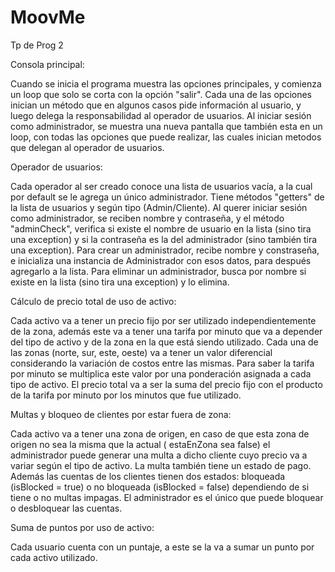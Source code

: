 # MoovMe
Tp de Prog 2

Consola principal:

Cuando se inicia el programa muestra las opciones principales, y comienza un loop que solo se corta con la opción "salir". Cada una de las opciones inician un método que en algunos casos pide información al usuario, y luego delega la responsabilidad al operador de usuarios. Al iniciar sesión como administrador, se muestra una nueva pantalla que también esta en un loop, con todas las opciones que puede realizar, las cuales inician metodos que delegan al operador de usuarios.

Operador de usuarios:

Cada operador al ser creado conoce una lista de usuarios vacía, a la cual por default se le agrega un único administrador. Tiene métodos "getters" de la lista de usuarios y según tipo (Admin/Cliente). Al querer iniciar sesión como administrador, se reciben nombre y contraseña, y el método "adminCheck", verifica si existe el nombre de usuario en la lista (sino tira una exception) y si la contraseña es la del administrador (sino también tira una exception). Para crear un administrador, recibe nombre y constraseña, e inicializa una instancia de Administrador con esos datos, para después agregarlo a la lista. Para eliminar un administrador, busca por nombre si existe en la lista (sino tira una exception) y lo elimina.

Cálculo de precio total de uso de activo:

Cada activo va a tener un precio fijo por ser utilizado independientemente de la zona, además este va a tener una tarifa por minuto que va a depender del tipo de activo y de la zona en la que está siendo utilizado.
Cada una de las zonas (norte, sur, este, oeste) va a tener un valor diferencial considerando la variación de costos entre las mismas. Para saber la tarifa por minuto se multiplica este valor por una ponderación asignada a cada tipo de activo.
El precio total va a ser la suma del precio fijo con el producto de la tarifa por minuto por los minutos que fue utilizado.


Multas y bloqueo de clientes por estar fuera de zona:

Cada activo va a tener una zona de origen, en caso de que esta zona de origen no sea la misma que la actual ( estaEnZona sea false) el administrador puede generar una multa a dicho cliente cuyo precio va a variar según el tipo de activo. La multa también tiene un estado de pago.
Además las cuentas de los clientes tienen dos estados: bloqueada (isBlocked = true) o no bloqueada (isBlocked = false) dependiendo de si tiene o no multas impagas. El administrador es el único que puede bloquear o desbloquear las cuentas. 

Suma de puntos por uso de activo:

Cada usuario cuenta con un puntaje, a este se la va a sumar un punto por cada activo utilizado.
